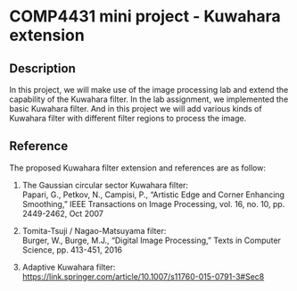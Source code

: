 # COMP4431 mini project - Kuwahara extension

## Description
In this project, we will make use of the image processing lab and extend the capability of the Kuwahara filter. In the lab assignment, we implemented the basic Kuwahara filter. And in this project we will add various kinds of Kuwahara filter with different filter regions to process the image. 

## Reference
The proposed Kuwahara filter extension and references are as follow:

1.	The Gaussian circular sector Kuwahara filter: \
Papari, G., Petkov, N., Campisi, P., “Artistic Edge and Corner Enhancing Smoothing,” IEEE Transactions on Image Processing, vol. 16, no. 10, pp. 2449-2462, Oct 2007

2.	Tomita-Tsuji / Nagao-Matsuyama filter:\
Burger, W., Burge, M.J., “Digital Image Processing,” Texts in Computer Science, pp. 413-451, 2016

3.	Adaptive Kuwahara filter:\
https://link.springer.com/article/10.1007/s11760-015-0791-3#Sec8


